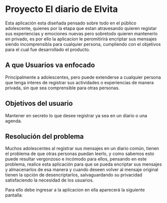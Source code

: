 # Proyecto El diario de Elvita
Esta aplicación esta diseñada pensado sobre todo en el público adolescente, quienes por la etapa que estan atravesando quieren registar sus experiencias y emociones nuevas pero sobretodo quieren mantenerlo en privado, es por ello la aplicacion le peromitirirá encriptar sus mensajes siendo incomprensibla para cualquier persona, cumpliendo con el objetivos para el cual fue desarrollado el producto.


## A que Usuarios va enfocado
Principalmente a adolescentes, pero puede extenderse a cualquier persona que tenga interes de registrar sus actividades o experiencias de manera privada, sin que sea comprensible para otras personas.


## Objetivos del usuario
Mantener en secreto lo que desee registrar ya sea en un diario o una agenda.

## Resolución del problema
Muchos adolescentes al registrar sus mensajes en un diario común, tienen el problema de que otras personas puedan leerlo, y como sabemos esto puede resultar vergonzoso e incómodo para ellos, pensando en este problema, realice esta aplicación para que se pueda encriptar sus mensajes y almacenarlos de esa manera y cuando deseen volver al mensaje original tienen la opción de desencriptarlos, salvaguardando su privacidad satisfaciendo la necesidad de los usuarios.

Para ello debe ingresar a la aplicacion en ella aparecerá la siguiente pantalla:

